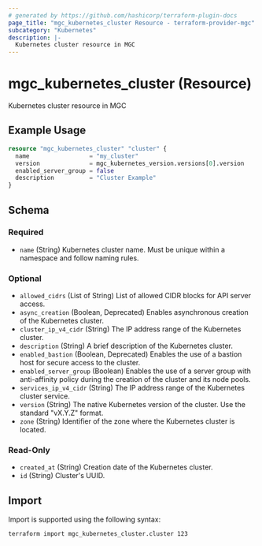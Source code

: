 ```yaml
---
# generated by https://github.com/hashicorp/terraform-plugin-docs
page_title: "mgc_kubernetes_cluster Resource - terraform-provider-mgc"
subcategory: "Kubernetes"
description: |-
  Kubernetes cluster resource in MGC
---
```


# mgc_kubernetes_cluster (Resource)

Kubernetes cluster resource in MGC

## Example Usage

```terraform
resource "mgc_kubernetes_cluster" "cluster" {
  name                 = "my_cluster"
  version              = mgc_kubernetes_version.versions[0].version
  enabled_server_group = false
  description          = "Cluster Example"
}
```

<!-- schema generated by tfplugindocs -->
## Schema

### Required

- `name` (String) Kubernetes cluster name. Must be unique within a namespace and follow naming rules.

### Optional

- `allowed_cidrs` (List of String) List of allowed CIDR blocks for API server access.
- `async_creation` (Boolean, Deprecated) Enables asynchronous creation of the Kubernetes cluster.
- `cluster_ip_v4_cidr` (String) The IP address range of the Kubernetes cluster.
- `description` (String) A brief description of the Kubernetes cluster.
- `enabled_bastion` (Boolean, Deprecated) Enables the use of a bastion host for secure access to the cluster.
- `enabled_server_group` (Boolean) Enables the use of a server group with anti-affinity policy during the creation of the cluster and its node pools.
- `services_ip_v4_cidr` (String) The IP address range of the Kubernetes cluster service.
- `version` (String) The native Kubernetes version of the cluster. Use the standard "vX.Y.Z" format.
- `zone` (String) Identifier of the zone where the Kubernetes cluster is located.

### Read-Only

- `created_at` (String) Creation date of the Kubernetes cluster.
- `id` (String) Cluster's UUID.

## Import

Import is supported using the following syntax:

```shell
terraform import mgc_kubernetes_cluster.cluster 123
```
